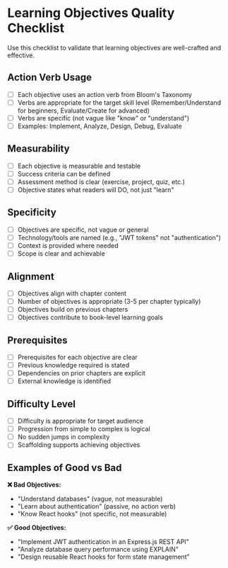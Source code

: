 # Learning Objectives Quality Checklist

Use this checklist to validate that learning objectives are well-crafted and effective.

## Action Verb Usage

- [ ] Each objective uses an action verb from Bloom's Taxonomy
- [ ] Verbs are appropriate for the target skill level (Remember/Understand for beginners, Evaluate/Create for advanced)
- [ ] Verbs are specific (not vague like "know" or "understand")
- [ ] Examples: Implement, Analyze, Design, Debug, Evaluate

## Measurability

- [ ] Each objective is measurable and testable
- [ ] Success criteria can be defined
- [ ] Assessment method is clear (exercise, project, quiz, etc.)
- [ ] Objective states what readers will DO, not just "learn"

## Specificity

- [ ] Objectives are specific, not vague or general
- [ ] Technology/tools are named (e.g., "JWT tokens" not "authentication")
- [ ] Context is provided where needed
- [ ] Scope is clear and achievable

## Alignment

- [ ] Objectives align with chapter content
- [ ] Number of objectives is appropriate (3-5 per chapter typically)
- [ ] Objectives build on previous chapters
- [ ] Objectives contribute to book-level learning goals

## Prerequisites

- [ ] Prerequisites for each objective are clear
- [ ] Previous knowledge required is stated
- [ ] Dependencies on prior chapters are explicit
- [ ] External knowledge is identified

## Difficulty Level

- [ ] Difficulty is appropriate for target audience
- [ ] Progression from simple to complex is logical
- [ ] No sudden jumps in complexity
- [ ] Scaffolding supports achieving objectives

## Examples of Good vs Bad

**❌ Bad Objectives:**

- "Understand databases" (vague, not measurable)
- "Learn about authentication" (passive, no action verb)
- "Know React hooks" (not specific, not measurable)

**✅ Good Objectives:**

- "Implement JWT authentication in an Express.js REST API"
- "Analyze database query performance using EXPLAIN"
- "Design reusable React hooks for form state management"
